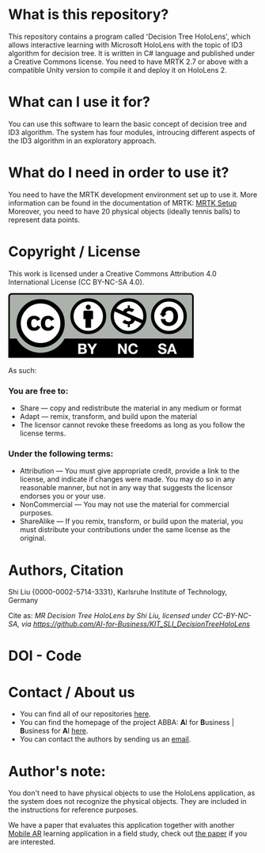 # What is this repository?
This repository contains a program called 'Decision Tree HoloLens', which allows interactive learning with Microsoft HoloLens with the topic of ID3 algorithm for decision tree. It is written in C# language and published under a Creative Commons license. You need to have MRTK 2.7 or above with a compatible Unity version to compile it and deploy it on HoloLens 2.

# What can I use it for?
You can use this software to learn the basic concept of decision tree and ID3 algorithm. The system has four modules, introucing different aspects of the ID3 algorithm in an exploratory approach.

# What do I need in order to use it?
You need to have the MRTK development environment set up to use it. More information can be found in the documentation of MRTK: [MRTK Setup](https://learn.microsoft.com/de-de/windows/mixed-reality/mrtk-unity/mrtk2)
Moreover, you need to have 20 physical objects (ideally tennis balls) to represent data points.

# Copyright / License
This work is licensed under a Creative Commons Attribution 4.0 International License (CC BY-NC-SA 4.0).

![](CC-BY-NC-SA.jpg)
 
As such:

### You are free to:
* Share — copy and redistribute the material in any medium or format
* Adapt — remix, transform, and build upon the material
* The licensor cannot revoke these freedoms as long as you follow the license terms.

### Under the following terms:
* Attribution — You must give appropriate credit, provide a link to the license, and indicate if changes were made. You may do so in any reasonable manner, but not in any way that suggests the licensor endorses you or your use.
* NonCommercial — You may not use the material for commercial purposes.
* ShareAlike — If you remix, transform, or build upon the material, you must distribute your contributions under the same license as the original.


# Authors, Citation
Shi Liu {0000-0002-5714-3331}, Karlsruhe Institute of Technology, Germany

Cite as:
_MR Decision Tree HoloLens by Shi Liu, licensed under CC-BY-NC-SA, via https://github.com/AI-for-Business/KIT_SLI_DecisionTreeHoloLens_

# DOI - Code

# Contact / About us
* You can find all of our repositories [here](https://github.com/orgs/AI-for-Business/repositories).
* You can find the homepage of the project ABBA: **A**I for **B**usiness | **B**usiness for **A**I
[here](https://abba-project.de/).
* You can contact the authors by sending us an [email](mailto:shi.liu@kit.edu).

# Author's note:
You don't need to have physical objects to use the HoloLens application, as the system does not recognize the physical objects. They are included in the instructions for reference purposes.

We have a paper that evaluates this application together with another [Mobile AR](https://github.com/AI-for-Business/KIT_TSC_MobileAR) learning application in a field study, check out [the paper](https://dl.acm.org/doi/fullHtml/10.1145/3603555.3608564) if you are interested.
